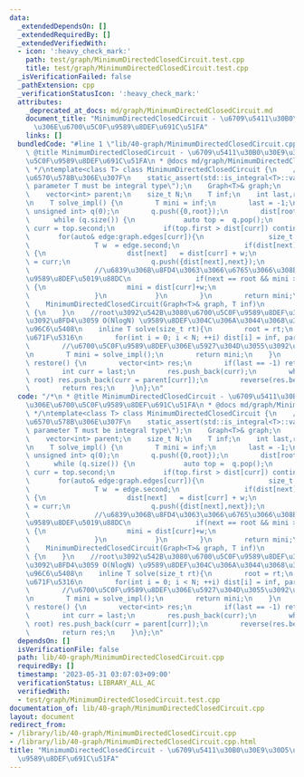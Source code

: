 ```yaml
---
data:
  _extendedDependsOn: []
  _extendedRequiredBy: []
  _extendedVerifiedWith:
  - icon: ':heavy_check_mark:'
    path: test/graph/MinimumDirectedClosedCircuit.test.cpp
    title: test/graph/MinimumDirectedClosedCircuit.test.cpp
  _isVerificationFailed: false
  _pathExtension: cpp
  _verificationStatusIcon: ':heavy_check_mark:'
  attributes:
    _deprecated_at_docs: md/graph/MinimumDirectedClosedCircuit.md
    document_title: "MinimumDirectedClosedCircuit - \u6709\u5411\u30B0\u30E9\u30D5\
      \u306E\u6700\u5C0F\u9589\u8DEF\u691C\u51FA"
    links: []
  bundledCode: "#line 1 \"lib/40-graph/MinimumDirectedClosedCircuit.cpp\"\n/*\n *\
    \ @title MinimumDirectedClosedCircuit - \u6709\u5411\u30B0\u30E9\u30D5\u306E\u6700\
    \u5C0F\u9589\u8DEF\u691C\u51FA\n * @docs md/graph/MinimumDirectedClosedCircuit.md\n\
    \ */\ntemplate<class T> class MinimumDirectedClosedCircuit {\n    //T\u306F\u6574\
    \u6570\u578B\u306E\u307F\n    static_assert(std::is_integral<T>::value, \"template\
    \ parameter T must be integral type\");\n    Graph<T>& graph;\n    vector<T> dist;\n\
    \    vector<int> parent;\n    size_t N;\n    T inf;\n    int last,root;\nprivate:\n\
    \n    T solve_impl() {\n        T mini = inf;\n        last = -1;\n        RadixHeap<int,\
    \ unsigned int> q(0);\n        q.push({0,root});\n        dist[root] = 0;\n  \
    \      while (q.size()) {\n            auto top =  q.pop();\n            size_t\
    \ curr = top.second;\n            if(top.first > dist[curr]) continue;\n     \
    \       for(auto& edge:graph.edges[curr]){\n                size_t next = edge.first;\n\
    \                T w  = edge.second;\n                if(dist[next] > dist[curr]+w)\
    \ {\n                    dist[next]   = dist[curr] + w;\n                    parent[next]\
    \ = curr;\n                    q.push({dist[next],next});\n                }\n\
    \                //\u6839\u306B\u8FD4\u3063\u3066\u6765\u3066\u308B\u306A\u3089\
    \u9589\u8DEF\u5019\u88DC\n                if(next == root && mini > dist[curr]+w)\
    \ {\n                    mini = dist[curr]+w;\n                    last = curr;\n\
    \                }\n            }\n        }\n        return mini;\n    }\npublic:\n\
    \    MinimumDirectedClosedCircuit(Graph<T>& graph, T inf)\n            : graph(graph),N(graph.size()),dist(graph.size()),parent(graph.size()),inf(inf)\
    \ {\n    }\n    //root\u3092\u542B\u3080\u6700\u5C0F\u9589\u8DEF\u306E\u96C6\u5408\
    \u3092\u8FD4\u3059 O(NlogN) \u9589\u8DEF\u304C\u306A\u3044\u3068\u304D\u306F\u7A7A\
    \u96C6\u5408\n    inline T solve(size_t rt){\n        root = rt;\n        //\u521D\
    \u671F\u5316\n        for(int i = 0; i < N; ++i) dist[i] = inf, parent[i] = -1;\n\
    \        //\u6700\u5C0F\u9589\u8DEF\u306E\u5927\u304D\u3055\u3092\u6C7A\u3081\u308B\
    \n        T mini = solve_impl();\n        return mini;\n    }\n    vector<int>\
    \ restore() {\n        vector<int> res;\n        if(last == -1) return res;\n\
    \        int curr = last;\n        res.push_back(curr);\n        while(curr !=\
    \ root) res.push_back(curr = parent[curr]);\n        reverse(res.begin(),res.end());\n\
    \        return res;\n    }\n};\n"
  code: "/*\n * @title MinimumDirectedClosedCircuit - \u6709\u5411\u30B0\u30E9\u30D5\
    \u306E\u6700\u5C0F\u9589\u8DEF\u691C\u51FA\n * @docs md/graph/MinimumDirectedClosedCircuit.md\n\
    \ */\ntemplate<class T> class MinimumDirectedClosedCircuit {\n    //T\u306F\u6574\
    \u6570\u578B\u306E\u307F\n    static_assert(std::is_integral<T>::value, \"template\
    \ parameter T must be integral type\");\n    Graph<T>& graph;\n    vector<T> dist;\n\
    \    vector<int> parent;\n    size_t N;\n    T inf;\n    int last,root;\nprivate:\n\
    \n    T solve_impl() {\n        T mini = inf;\n        last = -1;\n        RadixHeap<int,\
    \ unsigned int> q(0);\n        q.push({0,root});\n        dist[root] = 0;\n  \
    \      while (q.size()) {\n            auto top =  q.pop();\n            size_t\
    \ curr = top.second;\n            if(top.first > dist[curr]) continue;\n     \
    \       for(auto& edge:graph.edges[curr]){\n                size_t next = edge.first;\n\
    \                T w  = edge.second;\n                if(dist[next] > dist[curr]+w)\
    \ {\n                    dist[next]   = dist[curr] + w;\n                    parent[next]\
    \ = curr;\n                    q.push({dist[next],next});\n                }\n\
    \                //\u6839\u306B\u8FD4\u3063\u3066\u6765\u3066\u308B\u306A\u3089\
    \u9589\u8DEF\u5019\u88DC\n                if(next == root && mini > dist[curr]+w)\
    \ {\n                    mini = dist[curr]+w;\n                    last = curr;\n\
    \                }\n            }\n        }\n        return mini;\n    }\npublic:\n\
    \    MinimumDirectedClosedCircuit(Graph<T>& graph, T inf)\n            : graph(graph),N(graph.size()),dist(graph.size()),parent(graph.size()),inf(inf)\
    \ {\n    }\n    //root\u3092\u542B\u3080\u6700\u5C0F\u9589\u8DEF\u306E\u96C6\u5408\
    \u3092\u8FD4\u3059 O(NlogN) \u9589\u8DEF\u304C\u306A\u3044\u3068\u304D\u306F\u7A7A\
    \u96C6\u5408\n    inline T solve(size_t rt){\n        root = rt;\n        //\u521D\
    \u671F\u5316\n        for(int i = 0; i < N; ++i) dist[i] = inf, parent[i] = -1;\n\
    \        //\u6700\u5C0F\u9589\u8DEF\u306E\u5927\u304D\u3055\u3092\u6C7A\u3081\u308B\
    \n        T mini = solve_impl();\n        return mini;\n    }\n    vector<int>\
    \ restore() {\n        vector<int> res;\n        if(last == -1) return res;\n\
    \        int curr = last;\n        res.push_back(curr);\n        while(curr !=\
    \ root) res.push_back(curr = parent[curr]);\n        reverse(res.begin(),res.end());\n\
    \        return res;\n    }\n};\n"
  dependsOn: []
  isVerificationFile: false
  path: lib/40-graph/MinimumDirectedClosedCircuit.cpp
  requiredBy: []
  timestamp: '2023-05-31 03:07:03+09:00'
  verificationStatus: LIBRARY_ALL_AC
  verifiedWith:
  - test/graph/MinimumDirectedClosedCircuit.test.cpp
documentation_of: lib/40-graph/MinimumDirectedClosedCircuit.cpp
layout: document
redirect_from:
- /library/lib/40-graph/MinimumDirectedClosedCircuit.cpp
- /library/lib/40-graph/MinimumDirectedClosedCircuit.cpp.html
title: "MinimumDirectedClosedCircuit - \u6709\u5411\u30B0\u30E9\u30D5\u306E\u6700\u5C0F\
  \u9589\u8DEF\u691C\u51FA"
---
```

